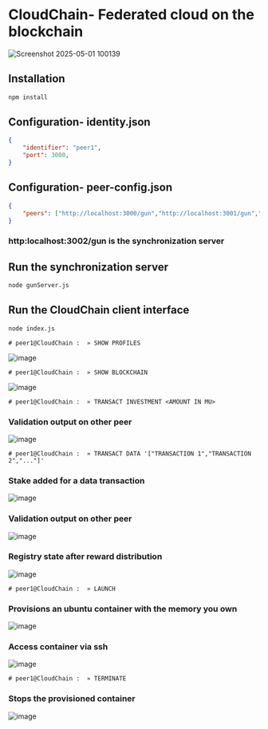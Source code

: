 ﻿# CloudChain- Federated cloud on the blockchain

![Screenshot 2025-05-01 100139](https://github.com/user-attachments/assets/5af07ae7-9eb2-4659-90ea-c652233985e0)

## Installation
```bash
npm install
```

## Configuration- identity.json

```json
{
    "identifier": "peer1",
    "port": 3000,
}
```

## Configuration- peer-config.json

```json
{
    "peers": ["http://localhost:3000/gun","http://localhost:3001/gun","http:localhost:3002/gun"]
} 
```
### http:localhost:3002/gun is the synchronization server

## Run the synchronization server

```bash
node gunServer.js
```

## Run the CloudChain client interface

```bash
node index.js
```

```command
# peer1@CloudChain :  » SHOW PROFILES
```
![image](https://github.com/user-attachments/assets/f3b9777b-9f85-46d3-b92c-7a5c0959a27f)

```command
# peer1@CloudChain :  » SHOW BLOCKCHAIN
```
![image](https://github.com/user-attachments/assets/c9c1ccbe-29c7-4afb-b92f-44ae7ffcaec6)

```command
# peer1@CloudChain :  » TRANSACT INVESTMENT <AMOUNT IN MU>
```
### Validation output on other peer
![image](https://github.com/user-attachments/assets/a15e963e-9041-4ae0-aac5-27afd9c32687)

```command
# peer1@CloudChain :  » TRANSACT DATA '["TRANSACTION 1","TRANSACTION 2","..."]'
```
### Stake added for a data transaction
![image](https://github.com/user-attachments/assets/9cb19445-1d36-48bc-99d9-18039e4fef74)

### Validation output on other peer
![image](https://github.com/user-attachments/assets/37973534-c714-4a36-8b42-3df4f30bd77e)

### Registry state after reward distribution
![image](https://github.com/user-attachments/assets/b19770f3-8a51-4622-bf3f-ee9b6b748367)

```command
# peer1@CloudChain :  » LAUNCH
```
### Provisions an ubuntu container with the memory you own
![image](https://github.com/user-attachments/assets/96c16b9d-166d-4532-94b7-b288d99473bb)

### Access container via ssh
![image](https://github.com/user-attachments/assets/6d0a14dc-097d-4bb9-89aa-a4afb45e19ef)

```command
# peer1@CloudChain :  » TERMINATE
```
### Stops the provisioned container
![image](https://github.com/user-attachments/assets/9ee35a5b-0819-417c-94c3-f930e8609d68)

